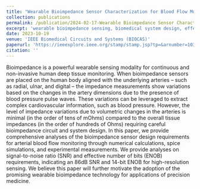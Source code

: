 ```yaml
---
title: "Wearable Bioimpedance Sensor Characterization for Blood Flow Monitoring"
collection: publications
permalink: /publication/2024-02-17-Wearable Bioimpedance Sensor Characterization for Blood Flow Monitoring-number-4
excerpt: 'wearable bioimpedance sensing, biomedical system design, effective number of bits, blood flow, cuffless blood pressure monitoring'
date: 2023-10-19
venue: 'IEEE Biomedical Circuits and Systems (BIOCAS)'
paperurl: 'https://ieeexplore.ieee.org/stamp/stamp.jsp?tp=&arnumber=10388901'
citation: ''
---
```


Bioimpedance is a powerful wearable sensing modality for continuous and non-invasive human deep tissue monitoring. When bioimpedance sensors are placed on the human body aligned with the underlying arteries – such as radial, ulnar, and digital – the impedance measurements show variations based on the changes in the artery dimensions due to the presence of blood pressure pulse waves. These variations can be leveraged to extract complex cardiovascular information, such as blood pressure. However, the level of impedance variations due to volumetric changes in the arteries is minimal (in the order of tens of mOhms) compared to the overall tissue impedances (in the order of hundreds of Ohms) requiring careful bioimpedance circuit and system design. In this paper, we provide comprehensive analyses of the bioimpedance sensor design requirements for arterial blood flow monitoring through numerical calculations, spice simulations, and experimental measurements. We provide analyses on signal-to-noise ratio (SNR) and effective number of bits (ENOB) requirements, indicating an 86dB SNR and 14-bit ENOB for high-resolution sensing. We believe this paper will further motivate the adoption of the promising wearable bioimpedance technology for applications of precision medicine.
